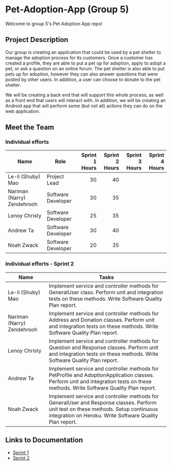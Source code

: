 # Pet-Adoption-App (Group 5)
Welcome to group 5's Pet Adoption App repo!

## Project Description
Our group is creating an application that could be used by a pet shelter to manage the adoption process for its customers. Once a customer has created a profile, they are able to put a pet up for adoption, apply to adopt a pet, or ask a question on an online forum. The pet shelter is also able to put pets up for adoption, however they can also answer questions that were posted by other users. In addition, a user can choose to donate to the pet shelter.

We will be creating a back end that will support this whole process, as well as a front end that users will interact with. In addition, we will be creating an Android app that will perform some (but not all) actions they can do on the web application.

## Meet the Team
### Individual efforts
| Name | Role | Sprint 1 Hours | Sprint 2 Hours | Sprint 3 Hours | Sprint 4 Hours |
| ---- | ---- | --------------: | --------------: | --------------: | --------------: |
| Le-li (Shuby) Mao | Project Lead | 30 | 40 |  |  |
| Nariman (Narry) Zendehrooh | Software Developer | 30 | 35 |  |  |
| Lenoy Christy | Software Developer | 25 | 35 |  |  |
| Andrew Ta | Software Developer | 30 | 40 |  |  |
| Noah Zwack | Software Developer | 20 | 35 |  |  |

### Individual efforts - Sprint 2
| Name | Tasks | 
| ---- | ---- | 
| Le-li (Shuby) Mao | Implement service and controller methods for GeneralUser class. Perform unit and integration tests on these methods. Write Software Quality Plan report.
| Nariman (Narry) Zendehrooh | Implement service and controller methods for Address and Donation classes. Perform unit and integration tests on these methods. Write Software Quality Plan report.
| Lenoy Christy | Implement service and controller methods for Question and Response classes. Perform unit and integration tests on these methods. Write Software Quality Plan report.
| Andrew Ta | Implement service and controller methods for PetProfile and AdoptionApplication classes. Perform unit and integration tests on these methods. Write Software Quality Plan report.
| Noah Zwack | Implement service and controller methods for GeneralUser and Response classes. Perform unit test on these methods. Setup continuous integration on Heroku. Write Software Quality Plan report.


## Links to Documentation
* [Sprint 1](https://github.com/McGill-ECSE321-Winter2020/project-group-05/wiki/Sprint-1)
* [Sprint 2](https://github.com/McGill-ECSE321-Winter2020/project-group-05/wiki/Sprint-2)
